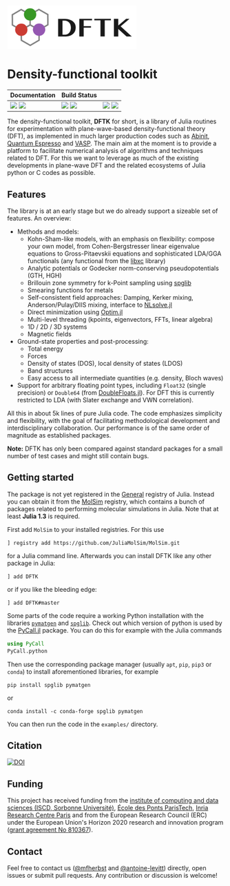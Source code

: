 <img src="https://raw.githubusercontent.com/JuliaMolSim/DFTK.jl/master/docs/logo/DFTK_750x250.png" alt="dftk logo" height="100px" />

# Density-functional toolkit

| **Documentation**                                       | **Build Status**                                       |                                                          |
|:------------------------------------------------------- |:------------------------------------------------------ |:-------------------------------------------------------- |
| [![][docs-img]][docs-url] [![][gitter-img]][gitter-url] | [![][travis-img]][travis-url] [![][cov-img]][cov-url]  | [![][license-img]][license-url] [![][doi-img]][doi-url]  |

[docs-img]: https://img.shields.io/badge/docs-dev-blue.svg
[docs-url]: https://juliamolsim.github.io/DFTK.jl/dev

[gitter-img]: https://badges.gitter.im/DFTK-jl/community.svg
[gitter-url]: https://gitter.im/DFTK-jl/community

[travis-img]: https://travis-ci.org/JuliaMolSim/DFTK.jl.svg?branch=master
[travis-url]: https://travis-ci.org/JuliaMolSim/DFTK.jl

[cov-img]: https://coveralls.io/repos/JuliaMolSim/DFTK.jl/badge.svg?branch=master&service=github
[cov-url]: https://coveralls.io/github/JuliaMolSim/DFTK.jl?branch=master

[doi-img]: https://zenodo.org/badge/181734238.svg
[doi-url]: https://zenodo.org/badge/latestdoi/181734238

[license-img]: https://img.shields.io/github/license/JuliaMolSim/DFTK.jl.svg?maxAge=2592000
[license-url]: https://github.com/JuliaMolSim/DFTK.jl/blob/master/LICENSE

The density-functional toolkit, **DFTK** for short, is a library of
Julia routines for experimentation with plane-wave-based
density-functional theory (DFT), as implemented in much larger
production codes such as [Abinit](https://www.abinit.org/),
[Quantum Espresso](http://quantum-espresso.org/) and
[VASP](https://www.vasp.at/). The main
aim at the moment is to provide a platform to facilitate numerical
analysis of algorithms and techniques related to DFT. For this we want
to leverage as much of the existing developments in plane-wave DFT and
the related ecosystems of Julia python or C codes as possible.

## Features
The library is at an early stage but we do already support a sizeable
set of features. An overview:

* Methods and models:
	- Kohn-Sham-like models, with an emphasis on flexibility: compose your own model,
	  from Cohen-Bergstresser linear eigenvalue equations to Gross-Pitaevskii equations
	  and sophisticated LDA/GGA functionals (any functional from the
	  [libxc](https://tddft.org/programs/libxc/) library)
	- Analytic potentials or Godecker norm-conserving pseudopotentials (GTH, HGH)
	- Brillouin zone symmetry for k-Point sampling using [spglib](https://atztogo.github.io/spglib/)
	- Smearing functions for metals
	- Self-consistent field approaches: Damping, Kerker mixing, Anderson/Pulay/DIIS mixing,
	  interface to [NLsolve.jl](https://github.com/JuliaNLSolvers/NLsolve.jl)
	- Direct minimization using [Optim.jl](https://github.com/JuliaNLSolvers/Optim.jl)
	- Multi-level threading (kpoints, eigenvectors, FFTs, linear algebra)
    - 1D / 2D / 3D systems
    - Magnetic fields
* Ground-state properties and post-processing:
	- Total energy
	- Forces
	- Density of states (DOS), local density of states (LDOS)
	- Band structures
	- Easy access to all intermediate quantities (e.g. density, Bloch waves)
* Support for arbitrary floating point types, including `Float32` (single precision)
  or `Double64` (from [DoubleFloats.jl](https://github.com/JuliaMath/DoubleFloats.jl)).
  For DFT this is currently restricted to LDA (with Slater exchange and VWN correlation).

All this in about 5k lines of pure Julia code. The code emphasizes simplicity and
flexibility, with the goal of facilitating methodological development and
interdisciplinary collaboration.
Our performance is of the same order of magnitude as established packages.

**Note:** DFTK has only been compared against standard packages
for a small number of test cases and might still contain bugs.

## Getting started
The package is not yet registered in the [General](https://github.com/JuliaRegistries/General)
registry of Julia. Instead you can obtain it from
the [MolSim](https://github.com/JuliaMolSim/MolSim.git) registry,
which contains a bunch of packages related to performing molecular simulations in Julia.
Note that at least **Julia 1.3** is required.

First add `MolSim` to your installed registries. For this use
```
] registry add https://github.com/JuliaMolSim/MolSim.git
```
for a Julia command line.
Afterwards you can install DFTK like any other package in Julia:
```
] add DFTK
```
or if you like the bleeding edge:
```
] add DFTK#master
```

Some parts of the code require a working Python installation with the libraries
[`pymatgen`](https://pymatgen.org/) and [`spglib`](https://atztogo.github.io/spglib/).
Check out which version of python is used by the
[PyCall.jl](https://github.com/JuliaPy/PyCall.jl) package.
You can do this for example with the Julia commands
```julia
using PyCall
PyCall.python
```
Then use the corresponding package manager (usually `apt`, `pip`, `pip3` or `conda`)
to install aforementioned libraries, for example
```
pip install spglib pymatgen
```
or
```
conda install -c conda-forge spglib pymatgen
```
You can then run the code in the `examples/` directory.

## Citation
[![DOI](https://zenodo.org/badge/181734238.svg)](https://zenodo.org/badge/latestdoi/181734238)

## Funding
This project has received funding from
the [institute of computing and data sciences (ISCD, Sorbonne Université)](https://iscd.sorbonne-universite.fr/),
[École des Ponts ParisTech](https://enpc.fr), [Inria Research Centre Paris](https://www.inria.fr/fr/centre-inria-de-paris)
and from the European Research Council (ERC) under the European Union's Horizon 2020 research and
innovation program ([grant agreement No 810367](https://cordis.europa.eu/project/id/810367)).

## Contact
Feel free to contact us ([@mfherbst](https://github.com/mfherbst) and [@antoine-levitt](https://github.com/antoine-levitt))
directly, open issues or submit pull requests. Any contribution or discussion is welcome!
